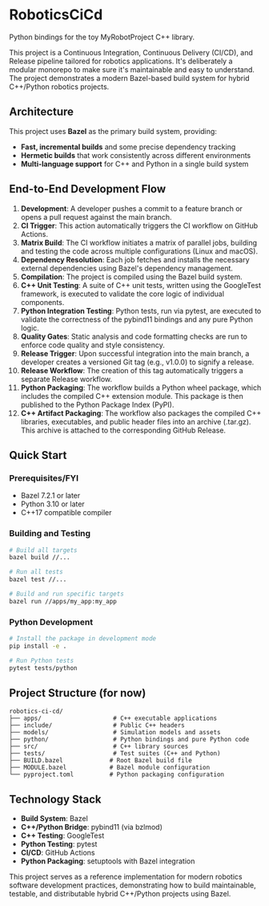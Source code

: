 # RoboticsCiCd

Python bindings for the toy MyRobotProject C++ library.

This project is a Continuous Integration, Continuous Delivery (CI/CD), and Release pipeline tailored for robotics applications. It's deliberately a modular monorepo to make sure it's maintainable and easy to understand. The project demonstrates a modern Bazel-based build system for hybrid C++/Python robotics projects.

## Architecture

This project uses **Bazel** as the primary build system, providing:
- **Fast, incremental builds** and some precise dependency tracking
- **Hermetic builds** that work consistently across different environments
- **Multi-language support** for C++ and Python in a single build system

## End-to-End Development Flow

1. **Development**: A developer pushes a commit to a feature branch or opens a pull request against the main branch.
2. **CI Trigger**: This action automatically triggers the CI workflow on GitHub Actions.
3. **Matrix Build**: The CI workflow initiates a matrix of parallel jobs, building and testing the code across multiple configurations (Linux and macOS).
4. **Dependency Resolution**: Each job fetches and installs the necessary external dependencies using Bazel's dependency management.
5. **Compilation**: The project is compiled using the Bazel build system.
6. **C++ Unit Testing**: A suite of C++ unit tests, written using the GoogleTest framework, is executed to validate the core logic of individual components.
7. **Python Integration Testing**: Python tests, run via pytest, are executed to validate the correctness of the pybind11 bindings and any pure Python logic.
8. **Quality Gates**: Static analysis and code formatting checks are run to enforce code quality and style consistency.
9. **Release Trigger**: Upon successful integration into the main branch, a developer creates a versioned Git tag (e.g., v1.0.0) to signify a release.
10. **Release Workflow**: The creation of this tag automatically triggers a separate Release workflow.
11. **Python Packaging**: The workflow builds a Python wheel package, which includes the compiled C++ extension module. This package is then published to the Python Package Index (PyPI).
12. **C++ Artifact Packaging**: The workflow also packages the compiled C++ libraries, executables, and public header files into an archive (.tar.gz). This archive is attached to the corresponding GitHub Release.

## Quick Start

### Prerequisites/FYI
- Bazel 7.2.1 or later
- Python 3.10 or later
- C++17 compatible compiler

### Building and Testing
```bash
# Build all targets
bazel build //...

# Run all tests
bazel test //...

# Build and run specific targets
bazel run //apps/my_app:my_app
```

### Python Development
```bash
# Install the package in development mode
pip install -e .

# Run Python tests
pytest tests/python
```

## Project Structure (for now)

```
robotics-ci-cd/
├── apps/                    # C++ executable applications
├── include/                 # Public C++ headers
├── models/                  # Simulation models and assets
├── python/                  # Python bindings and pure Python code
├── src/                     # C++ library sources
├── tests/                   # Test suites (C++ and Python)
├── BUILD.bazel             # Root Bazel build file
├── MODULE.bazel            # Bazel module configuration
└── pyproject.toml          # Python packaging configuration
```

## Technology Stack

- **Build System**: Bazel
- **C++/Python Bridge**: pybind11 (via bzlmod)
- **C++ Testing**: GoogleTest
- **Python Testing**: pytest
- **CI/CD**: GitHub Actions
- **Python Packaging**: setuptools with Bazel integration

This project serves as a reference implementation for modern robotics software development practices, demonstrating how to build maintainable, testable, and distributable hybrid C++/Python projects using Bazel.